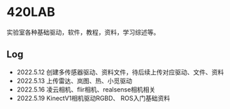 # 420LAB
实验室各种基础驱动，软件，教程，资料，学习综述等。


## Log

- 2022.5.12 创建多传感器驱动、资料文件，待后续上传对应驱动、文件、资料
- 2022.5.13 上传雷达、岚图、热、小觅驱动
- 2022.5.16 凌云相机、flir相机、realsense相机相关
- 2022.5.19 KinectV1相机驱动RGBD、 ROS入门基础资料